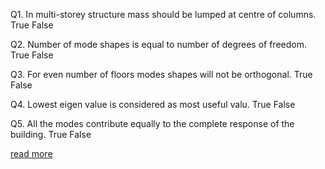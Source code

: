 Q1. In multi-storey structure mass should be lumped at centre of columns.
True
False

Q2. Number of mode shapes is equal to number of degrees of freedom.
True
False

Q3. For even number of floors modes shapes will not be orthogonal.
True
False

Q4. Lowest eigen value is considered as most useful valu.
True
False

Q5. All the modes contribute equally to the complete response of the building.
True
False

<a href="docs/Exp-6-Creep-test.pdf">read more</a>


